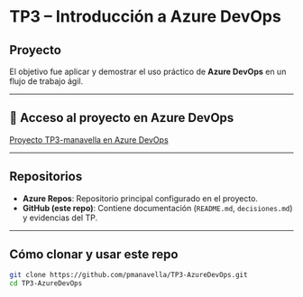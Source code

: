 # TP3 – Introducción a Azure DevOps

## Proyecto
El objetivo fue aplicar y demostrar el uso práctico de **Azure DevOps** en un flujo de trabajo ágil.

---

## 🔗 Acceso al proyecto en Azure DevOps
[Proyecto TP3-manavella en Azure DevOps](https://dev.azure.com/mpmanavella04/TP3-manavella)

---

## Repositorios
- **Azure Repos**: Repositorio principal configurado en el proyecto.  
- **GitHub (este repo)**: Contiene documentación (`README.md`, `decisiones.md`) y evidencias del TP.  

---

## Cómo clonar y usar este repo
```bash
git clone https://github.com/pmanavella/TP3-AzureDevOps.git
cd TP3-AzureDevOps
